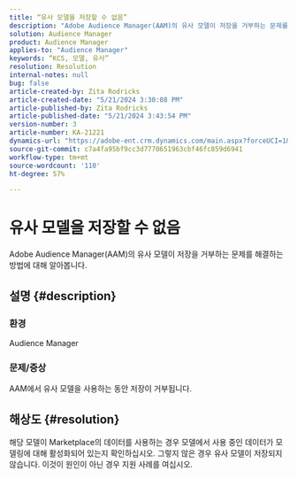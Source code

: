 ```yaml
---
title: “유사 모델을 저장할 수 없음”
description: "Adobe Audience Manager(AAM)의 유사 모델이 저장을 거부하는 문제를 해결하는 방법에 대해 알아봅니다."
solution: Audience Manager
product: Audience Manager
applies-to: "Audience Manager"
keywords: “KCS, 모델, 유사”
resolution: Resolution
internal-notes: null
bug: false
article-created-by: Zita Rodricks
article-created-date: "5/21/2024 3:30:08 PM"
article-published-by: Zita Rodricks
article-published-date: "5/21/2024 3:43:54 PM"
version-number: 3
article-number: KA-21221
dynamics-url: "https://adobe-ent.crm.dynamics.com/main.aspx?forceUCI=1&pagetype=entityrecord&etn=knowledgearticle&id=4b160101-8717-ef11-9f89-6045bd06eea5"
source-git-commit: c7a4fa95bf9cc3d7770651963cbf46fc859d6941
workflow-type: tm+mt
source-wordcount: '110'
ht-degree: 57%

---
```


# 유사 모델을 저장할 수 없음


Adobe Audience Manager(AAM)의 유사 모델이 저장을 거부하는 문제를 해결하는 방법에 대해 알아봅니다.

## 설명 {#description}


### 환경

Audience Manager

### <b>문제/증상</b>

AAM에서 유사 모델을 사용하는 동안 저장이 거부됩니다.


## 해상도 {#resolution}


해당 모델이 Marketplace의 데이터를 사용하는 경우 모델에서 사용 중인 데이터가 모델링에 대해 활성화되어 있는지 확인하십시오. 그렇지 않은 경우 유사 모델이 저장되지 않습니다. 이것이 원인이 아닌 경우 지원 사례를 여십시오.
